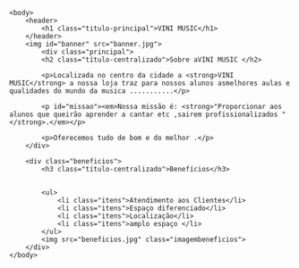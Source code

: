  <!DOCTYPE html>
<html lang="pt-br">
	<head>
    	<meta charset="UTF-8">
    	<title>Barbearia Alura</title>
    	<link rel="stylesheet" href="style.css">
	</head>

	<body>
		<header>
			<h1 class="titulo-principal">VINI MUSIC</h1>
		</header>
		<img id="banner" src="banner.jpg">
			<div class="principal">
			<h2 class="título-centralizado">Sobre aVINI MUSIC </h2>

			<p>Localizada no centro da cidade a <strong>VINI MUSIC</strong> a nossa loja traz para nossos alunos asmelhores aulas e qualidades do mundo da musica ...........</p>

			<p id="missao"><em>Nossa missão é: <strong>"Proporcionar aos alunos que queirão aprender a cantar etc ,sairem profissionalizados "</strong>.</em></p>

			<p>Oferecemos tudo de bom e do melhor .</p>
		</div>

        <div class="beneficios">
			<h3 class="título-centralizado">Benefícios</h3>


       		<ul>
				<li class="itens">Atendimento aos Clientes</li>
				<li class="itens">Espaço diferenciado</li>
				<li class="itens">Localização</li>
				<li class="itens">amplo espaço </li>
			</ul>
			<img src="beneficios.jpg" class="imagembeneficios">
        </div>
	</body>
</html>

